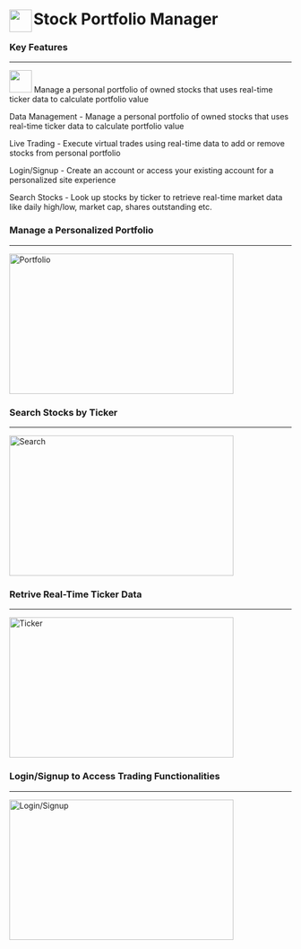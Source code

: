 <span align="left">
  <img src="https://cdn-icons-png.freepik.com/512/12071/12071716.png" width=40 height=40 align="left" />
  <h1 align="left">Stock Portfolio Manager</h1>
</span>

### Key Features

---


<span>
  <img src="https://github.com/user-attachments/assets/aec670e9-ce18-4938-8835-1f04e0499451" width=40 height=40 >
  Manage a personal portfolio of owned stocks that uses real-time ticker data to calculate portfolio value
</span>


<p>Data Management - Manage a personal portfolio of owned stocks that uses real-time ticker data to calculate portfolio value</p>
<p>Live Trading - Execute virtual trades using real-time data to add or remove stocks from personal portfolio</p>
<p>Login/Signup - Create an account or access your existing account for a personalized site experience</p>
<p>Search Stocks - Look up stocks by ticker to retrieve real-time market data like daily high/low, market cap, shares outstanding etc.</p>

### Manage a Personalized Portfolio

--- 

<img width="400" height="250" alt="Portfolio" src="https://github.com/user-attachments/assets/ab4b3776-2fc7-424c-aea5-32cdec9590f3">


### Search Stocks by Ticker

---

<img width="400" height="250" alt="Search" src="https://github.com/user-attachments/assets/9b3f9e6d-509d-4cc7-a0e7-1d0888590e69">

### Retrive Real-Time Ticker Data

---

<img width="400" height="250" alt="Ticker" src="https://github.com/user-attachments/assets/2212501f-fe88-40a5-95d7-011eb85b0608">


### Login/Signup to Access Trading Functionalities

---

<img width="400" height="250" alt="Login/Signup" src="https://github.com/user-attachments/assets/47674273-5d26-45f0-a195-c2505a9255e8">

